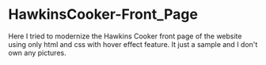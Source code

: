 # HawkinsCooker-Front_Page
Here I tried to modernize the Hawkins Cooker front page of the website using only html and css with hover effect feature. It just a sample and I don't own any pictures.
